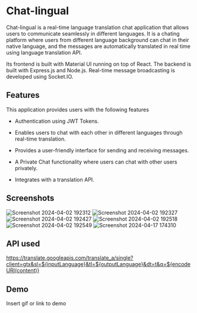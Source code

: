 
# Chat-lingual

Chat-lingual is a real-time language translation chat application that allows users to communicate seamlessly in different languages.
It is a chating platform where users from different language background can chat in their native language, and the messages are automatically translated in real time using language translation API.

Its frontend is built with Material UI running on top of React. The backend is built with Express.js and Node.js. Real-time message broadcasting is developed using Socket.IO.


## Features
This application provides users with the following features

- Authentication using JWT Tokens.

- Enables users to chat with each other in different languages through real-time translation.

- Provides a user-friendly interface for sending and receiving messages.

- A Private Chat functionality where users can chat with other users privately.

- Integrates with a translation API.


## Screenshots
![Screenshot 2024-04-02 192312](https://github.com/kareenabhade/Chat-lingual/assets/104439352/c340a598-56ba-4e7d-b14a-5f76ff81e27b)
![Screenshot 2024-04-02 192327](https://github.com/kareenabhade/Chat-lingual/assets/104439352/dbc84142-bb59-45f5-b973-5d7e997324ad)
![Screenshot 2024-04-02 192427](https://github.com/kareenabhade/Chat-lingual/assets/104439352/10e796d4-faeb-4fe5-893b-39d98a0f428f)
![Screenshot 2024-04-02 192518](https://github.com/kareenabhade/Chat-lingual/assets/104439352/98982e35-6525-4dbe-95e3-d0053779c86e)
![Screenshot 2024-04-02 192549](https://github.com/kareenabhade/Chat-lingual/assets/104439352/107bac4f-136d-4555-ab88-cb498d954751)
![Screenshot 2024-04-17 174310](https://github.com/kareenabhade/Chat-lingual/assets/104439352/e3bd42d5-8810-4f38-a946-fe2d7ff8b17c)


## API used

https://translate.googleapis.com/translate_a/single?client=gtx&sl=${inputLanguage}&tl=${outputLanguage}&dt=t&q=${encodeURI(content)}
## Demo

Insert gif or link to demo

